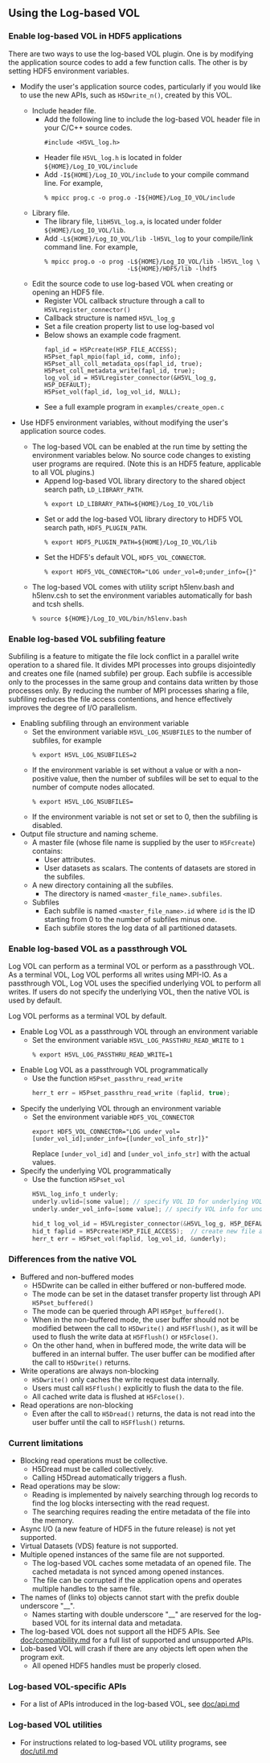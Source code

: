## Using the Log-based VOL

### Enable log-based VOL in HDF5 applications
There are two ways to use the log-based VOL plugin. One is by modifying the
application source codes to add a few function calls. The other is by setting
HDF5 environment variables.

* Modify the user's application source codes, particularly if you would like to
  use the new APIs, such as `H5Dwrite_n()`, created by this VOL.
  * Include header file.
    + Add the following line to include the log-based VOL header file in your
      C/C++ source codes.
      ```
      #include <H5VL_log.h>
      ```
    + Header file `H5VL_log.h` is located in folder `${HOME}/Log_IO_VOL/include`
    + Add `-I${HOME}/Log_IO_VOL/include` to your compile command line. For example,
      ```
      % mpicc prog.c -o prog.o -I${HOME}/Log_IO_VOL/include
      ```
  * Library file.
    + The library file, `libH5VL_log.a`, is located under folder `${HOME}/Log_IO_VOL/lib`.
    + Add `-L${HOME}/Log_IO_VOL/lib -lH5VL_log` to your compile/link command line. For example,
      ```
      % mpicc prog.o -o prog -L${HOME}/Log_IO_VOL/lib -lH5VL_log \
                             -L${HOME}/HDF5/lib -lhdf5
      ```
  * Edit the source code to use log-based VOL when creating or opening an HDF5 file.
    + Register VOL callback structure through a call to `H5VLregister_connector()`
    + Callback structure is named `H5VL_log_g`
    + Set a file creation property list to use log-based vol
    + Below shows an example code fragment.
        ```
        fapl_id = H5Pcreate(H5P_FILE_ACCESS);
        H5Pset_fapl_mpio(fapl_id, comm, info);
        H5Pset_all_coll_metadata_ops(fapl_id, true);
        H5Pset_coll_metadata_write(fapl_id, true);
        log_vol_id = H5VLregister_connector(&H5VL_log_g, H5P_DEFAULT);
        H5Pset_vol(fapl_id, log_vol_id, NULL);
        ```
    + See a full example program in `examples/create_open.c`

* Use HDF5 environment variables, without modifying the user's application
  source codes.
  + The log-based VOL can be enabled at the run time by setting the
    environment variables below. No source code changes to existing user
    programs are required. (Note this is an HDF5 feature, applicable to all VOL
    plugins.)
    + Append log-based VOL library directory to the shared object search path,
        `LD_LIBRARY_PATH`.
        ```
        % export LD_LIBRARY_PATH=${HOME}/Log_IO_VOL/lib
        ```
    + Set or add the log-based VOL library directory to HDF5 VOL search path,
        `HDF5_PLUGIN_PATH`.
        ```
        % export HDF5_PLUGIN_PATH=${HOME}/Log_IO_VOL/lib
        ```
    + Set the HDF5's default VOL, `HDF5_VOL_CONNECTOR`.
        ```
        % export HDF5_VOL_CONNECTOR="LOG under_vol=0;under_info={}"
        ```
  + The log-based VOL comes with utility script h5lenv.bash and h5lenv.csh to set the environment variables automatically for bash and tcsh shells.
     ```
     % source ${HOME}/Log_IO_VOL/bin/h5lenv.bash
     ```

### Enable log-based VOL subfiling feature
Subfiling is a feature to mitigate the file lock conflict in a parallel write
operation to a shared file. It divides MPI processes into groups disjointedly
and creates one file (named subfile) per group. Each subfile is accessible only
to the processes in the same group and contains data written by those processes
only. By reducing the number of MPI processes sharing a file, subfiling reduces
the file access contentions, and hence effectively improves the degree of I/O
parallelism.

* Enabling subfiling through an environment variable
  + Set the environment variable `H5VL_LOG_NSUBFILES` to the number of
    subfiles, for example
    ```
    % export H5VL_LOG_NSUBFILES=2
    ```
  + If the environment variable is set without a value or with a non-positive
    value, then the number of subfiles will be set to equal to the number of
    compute nodes allocated.
    ```
    % export H5VL_LOG_NSUBFILES=
    ```
  + If the environment variable is not set or set to 0, then the subfiling is
    disabled.
* Output file structure and naming scheme.
  * A master file (whose file name is supplied by the user to `H5Fcreate`)
    contains:
    + User attributes.
    + User datasets as scalars. The contents of datasets are stored in the
      subfiles.
  * A new directory containing all the subfiles.
    + The directory is named `<master_file_name>.subfiles`.
  * Subfiles
    + Each subfile is named `<master_file_name>.id` where `id` is the ID
      starting from 0 to the number of subfiles minus one.
    + Each subfile stores the log data of all partitioned datasets.

### Enable log-based VOL as a passthrough VOL
Log VOL can perform as a terminal VOL or perform as a passthrough VOL. As a terminal VOL, Log VOL
performs all writes using MPI-IO. As a passthrough VOL, Log VOL uses the specified underlying VOL to perform all writes. If users do not specify the underlying VOL, then the native VOL is used by default.

Log VOL performs as a terminal VOL by default.

+ Enable Log VOL as a passthrough VOL through an environment variable
  + Set the environment variable `H5VL_LOG_PASSTHRU_READ_WRITE` to `1`
    ```shell
    % export H5VL_LOG_PASSTHRU_READ_WRITE=1
    ```
+ Enable Log VOL as a passthrough VOL programmatically
  + Use the function `H5Pset_passthru_read_write`
    ```c
    herr_t err = H5Pset_passthru_read_write (faplid, true);
    ```
+ Specify the underlying VOL through an environment variable
  + Set the environment variable `HDF5_VOL_CONNECTOR`
    ```shell
    export HDF5_VOL_CONNECTOR="LOG under_vol=[under_vol_id];under_info={[under_vol_info_str]}"
    ```
    Replace `[under_vol_id]` and `[under_vol_info_str]` with the actual values.
+ Specify the underlying VOL programmatically
  + Use the function `H5Pset_vol`
    ```c
    H5VL_log_info_t underly;
    underly.uvlid=[some value]; // specify VOL ID for underlying VOL
    underly.under_vol_info=[some value]; // specify VOL info for underlying VOL

    hid_t log_vol_id = H5VLregister_connector(&H5VL_log_g, H5P_DEFAULT);  // register Log VOL plugin
    hid_t faplid = H5Pcreate(H5P_FILE_ACCESS);  // create new file access property list id
    herr_t err = H5Pset_vol(faplid, log_vol_id, &underly);
    ```
### Differences from the native VOL
  * Buffered and non-buffered modes
    + H5Dwrite can be called in either buffered or non-buffered mode.
    + The mode can be set in the dataset transfer property list through API
      `H5Pset_buffered()`
    + The mode can be queried through API `H5Pget_buffered()`.
    + When in the non-buffered mode, the user buffer should not be modified
      between the call to `H5Dwrite()` and `H5Fflush()`, as it will be used to
      flush the write data at `H5Fflush()` or `H5Fclose()`.
    + On the other hand, when in buffered mode, the write data will be buffered
      in an internal buffer. The user buffer can be modified after the call to
      `H5Dwrite()` returns.
  * Write operations are always non-blocking
    + `H5Dwrite()` only caches the write request data internally.
    + Users must call `H5Fflush()` explicitly to flush the data to the file.
    + All cached write data is flushed at `H5Fclose()`.
  * Read operations are non-blocking
    + Even after the call to `H5Dread()` returns, the data is not read into the
      user buffer until the call to `H5Fflush()` returns.

### Current limitations
  * Blocking read operations must be collective.
    + H5Dread must be called collectively.
    + Calling H5Dread automatically triggers a flush.
  * Read operations may be slow:
    + Reading is implemented by naively searching through log records to find
      the log blocks intersecting with the read request.
    + The searching requires reading the entire metadata of the file into the memory.
  * Async I/O (a new feature of HDF5 in the future release) is not yet supported.
  * Virtual Datasets (VDS) feature is not supported.
  * Multiple opened instances of the same file are not supported.
    + The log-based VOL caches some metadata of an opened file.
      The cached metadata is not synced among opened instances.
    + The file can be corrupted if the application opens and operates multiple handles to the same file.
  * The names of (links to) objects cannot start with the prefix double underscore "__".
    + Names starting with double underscore "__" are reserved for the log-based VOL for its internal data and metadata.
  * The log-based VOL does not support all the HDF5 APIs.
    See [doc/compatibility.md](./compatibility.md) for a full list of supported and unsupported APIs.
  * Lob-based VOL will crash if there are any objects left open when the program exit.
    + All opened HDF5 handles must be properly closed.

### Log-based VOL-specific APIs
* For a list of APIs introduced in the log-based VOL, see [doc/api.md](./api.md)

### Log-based VOL utilities
* For instructions related to log-based VOL utility programs, see [doc/util.md](./util.md)
